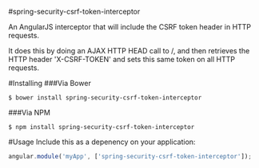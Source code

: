 #spring-security-csrf-token-interceptor

An AngularJS interceptor that will include the CSRF token header in HTTP requests.

It does this by doing an AJAX HTTP HEAD call to /, and then retrieves the HTTP header 'X-CSRF-TOKEN' and sets this
same token on all HTTP requests.

#Installing
###Via Bower
````
$ bower install spring-security-csrf-token-interceptor
````
###Via NPM
````
$ npm install spring-security-csrf-token-interceptor
````

#Usage
Include this as a depenency on your application:

````javascript
angular.module('myApp', ['spring-security-csrf-token-interceptor']);
````